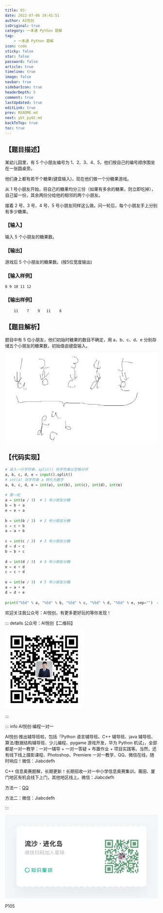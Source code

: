 ```yaml
---
title: 03-
date: 2022-07-06 19:41:51
author: AI悦创
isOriginal: true
category: 一本通 Python 题解
tag:
    - 一本通 Python 题解
icon: code
sticky: false
star: false
password: false
article: true
timeline: true
image: false
navbar: true
sidebarIcon: true
headerDepth: 5
comment: true
lastUpdated: true
editLink: true
prev: README.md
next: ybt_py02.md
backToTop: true
toc: true
---
```


## 【题目描述】

某幼儿园里，有 5 个小朋友编号为 1、2、3、4、5，他们按自己的编号顺序围坐在一张圆桌旁。

他们身上都有若干个糖果(键盘输入)，现在他们做一个分糖果游戏。

从 1 号小朋友开始，将自己的糖果均分三份（如果有多余的糖果，则立即吃掉），自己留一份，其余两份分给他的相邻的两个小朋友。

接着 2 号、3 号、4 号、5 号小朋友同样这么做。问一轮后，每个小朋友手上分别有多少糖果。

### 【输入】

输入 5 个小朋友的糖果数。

### 【输出】

游戏后 5 个小朋友的糖果数。(按5位宽度输出)

### 【输入样例】

```
8 9 10 11 12
```

### 【输出样例】

```
    11    7    9   11    6
```

## 【题目解析】

题目中有 5 位小朋友，他们初始时糖果的数目不确定，用 a、b、c、d、e 分别存储五个小朋友的糖果数，初始值由键盘输入。

![image-20220706192227598](ybt_py02.assets/image-20220706192227598.png)

## 【代码实现】

```python
# 读入一行字符串，split() 将字符串以空格分开
a, b, c, d, e = input().split()
# int(a) 将字符串 a 转化为数字
a, b, c, d, e = int(a), int(b), int(c), int(d), int(e)

# 第一轮
a = int(a / 3)  # 1 号小朋友分糖
b = b + a
e = e + a

b = int(b / 3)  # 2 号小朋友分糖
c = c + b
a = a + b

c = int(c / 3)  # 3 号小朋友分糖
d = d + c
b = b + c

d = int(d / 3)  # 4 号小朋友分糖
e = e + d
c = c + d

e = int(e / 3)  # 5 号小朋友分糖
a = a + e
d = d + e

print("%5d" % a, "%5d" % b, "%5d" % c, "%5d" % d, "%5d" % e, sep="")  # 按五位宽度输出
```

欢迎关注我公众号：AI悦创，有更多更好玩的等你发现！

::: details 公众号：AI悦创【二维码】

![](/gzh.jpg)

:::

::: info AI悦创·编程一对一

AI悦创·推出辅导班啦，包括「Python 语言辅导班、C++ 辅导班、java 辅导班、算法/数据结构辅导班、少儿编程、pygame 游戏开发，华为 Python 机试」，全部都是一对一教学：一对一辅导 + 一对一答疑 + 布置作业 + 项目实践等。当然，还有线下线上摄影课程、Photoshop、Premiere 一对一教学、QQ、微信在线，随时响应！微信：Jiabcdefh

C++ 信息奥赛题解，长期更新！长期招收一对一中小学信息奥赛集训，莆田、厦门地区有机会线下上门，其他地区线上。微信：Jiabcdefh

方法一：[QQ](http://wpa.qq.com/msgrd?v=3&uin=1432803776&site=qq&menu=yes)

方法二：微信：Jiabcdefh

:::

![](/zsxq.jpg)

P105



